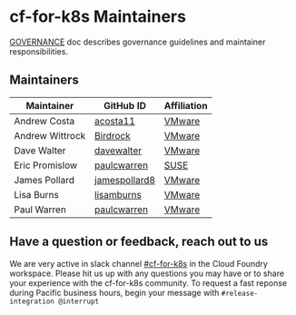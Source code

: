 # cf-for-k8s Maintainers

[GOVERNANCE](GOVERNANCE.md) doc describes governance guidelines and maintainer responsibilities.

## Maintainers

| Maintainer | GitHub ID | Affiliation |
| --------------- | --------- | ----------- |
| Andrew Costa | [acosta11](https://github.com/acosta11) | [VMware](https://www.github.com/vmware/) |
| Andrew Wittrock | [Birdrock](https://github.com/Birdrock) | [VMware](https://www.github.com/vmware/) |
| Dave Walter | [davewalter](https://github.com/davewalter) | [VMware](https://www.github.com/vmware/) |
| Eric Promislow | [paulcwarren](https://github.com/ericpromislow/) | [SUSE](https://www.github.com/SUSE/) |
| James Pollard | [jamespollard8](https://github.com/jamespollard8) | [VMware](https://www.github.com/vmware/) |
| Lisa Burns | [lisamburns](https://github.com/lisamburns) | [VMware](https://www.github.com/vmware/) |
| Paul Warren | [paulcwarren](https://github.com/paulcwarren) | [VMware](https://www.github.com/vmware/) |

## Have a question or feedback, reach out to us

We are very active in slack channel [#cf-for-k8s](https://cloudfoundry.slack.com/archives/CH9LF6V1P) in the Cloud Foundry workspace. Please hit us up with any questions you may have or to share your experience with the cf-for-k8s community. To request a fast reponse during Pacific business hours, begin your message with `#release-integration @interrupt`
